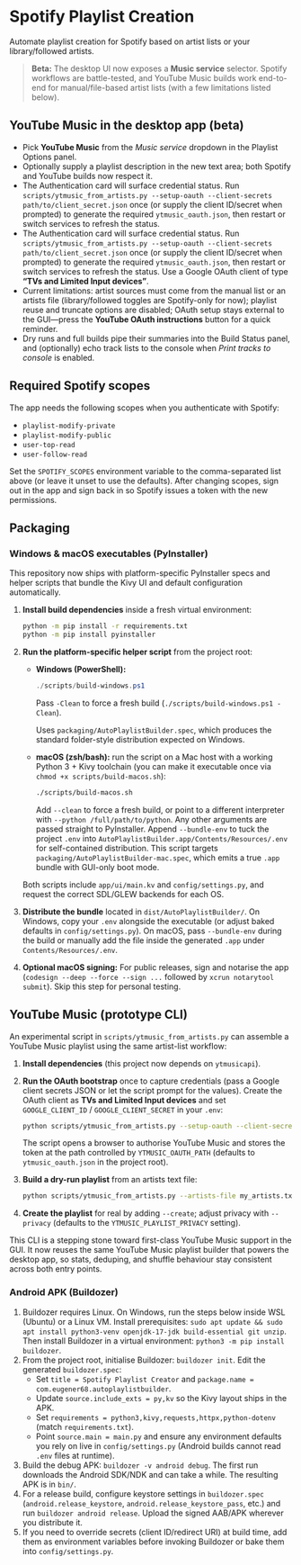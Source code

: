 # Spotify Playlist Creation

Automate playlist creation for Spotify based on artist lists or your library/followed artists.

> **Beta:** The desktop UI now exposes a **Music service** selector. Spotify workflows are battle-tested, and YouTube Music builds work end-to-end for manual/file-based artist lists (with a few limitations listed below).

## YouTube Music in the desktop app (beta)

- Pick **YouTube Music** from the *Music service* dropdown in the Playlist Options panel.
- Optionally supply a playlist description in the new text area; both Spotify and YouTube builds now respect it.
- The Authentication card will surface credential status. Run `scripts/ytmusic_from_artists.py --setup-oauth --client-secrets path/to/client_secret.json` once (or supply the client ID/secret when prompted) to generate the required `ytmusic_oauth.json`, then restart or switch services to refresh the status.
- The Authentication card will surface credential status. Run `scripts/ytmusic_from_artists.py --setup-oauth --client-secrets path/to/client_secret.json` once (or supply the client ID/secret when prompted) to generate the required `ytmusic_oauth.json`, then restart or switch services to refresh the status. Use a Google OAuth client of type **“TVs and Limited Input devices”**.
- Current limitations: artist sources must come from the manual list or an artists file (library/followed toggles are Spotify-only for now); playlist reuse and truncate options are disabled; OAuth setup stays external to the GUI—press the **YouTube OAuth instructions** button for a quick reminder.
- Dry runs and full builds pipe their summaries into the Build Status panel, and (optionally) echo track lists to the console when *Print tracks to console* is enabled.

## Required Spotify scopes

The app needs the following scopes when you authenticate with Spotify:

- `playlist-modify-private`
- `playlist-modify-public`
- `user-top-read`
- `user-follow-read`

Set the `SPOTIFY_SCOPES` environment variable to the comma-separated list above (or leave it unset to use the defaults). After changing scopes, sign out in the app and sign back in so Spotify issues a token with the new permissions.

## Packaging

### Windows & macOS executables (PyInstaller)

This repository now ships with platform-specific PyInstaller specs and helper scripts that bundle the Kivy UI and default configuration automatically.

1. **Install build dependencies** inside a fresh virtual environment:

   ```bash
   python -m pip install -r requirements.txt
   python -m pip install pyinstaller
   ```

2. **Run the platform-specific helper script** from the project root:

   - **Windows (PowerShell):**

     ```powershell
     ./scripts/build-windows.ps1
     ```

     Pass `-Clean` to force a fresh build (`./scripts/build-windows.ps1 -Clean`).

      Uses `packaging/AutoPlaylistBuilder.spec`, which produces the standard folder-style distribution expected on Windows.

   - **macOS (zsh/bash):** run the script on a Mac host with a working Python 3 + Kivy toolchain (you can make it executable once via `chmod +x scripts/build-macos.sh`):

     ```bash
     ./scripts/build-macos.sh
     ```

      Add `--clean` to force a fresh build, or point to a different interpreter with `--python /full/path/to/python`. Any other arguments are passed straight to PyInstaller. Append `--bundle-env` to tuck the project `.env` into `AutoPlaylistBuilder.app/Contents/Resources/.env` for self-contained distribution. This script targets `packaging/AutoPlaylistBuilder-mac.spec`, which emits a true `.app` bundle with GUI-only boot mode.

   Both scripts include `app/ui/main.kv` and `config/settings.py`, and request the correct SDL/GLEW backends for each OS.

3. **Distribute the bundle** located in `dist/AutoPlaylistBuilder/`. On Windows, copy your `.env` alongside the executable (or adjust baked defaults in `config/settings.py`). On macOS, pass `--bundle-env` during the build or manually add the file inside the generated `.app` under `Contents/Resources/.env`.
4. **Optional macOS signing:** For public releases, sign and notarise the app (`codesign --deep --force --sign ...` followed by `xcrun notarytool submit`). Skip this step for personal testing.

## YouTube Music (prototype CLI)

An experimental script in `scripts/ytmusic_from_artists.py` can assemble a YouTube Music playlist using the same artist-list workflow:

1. **Install dependencies** (this project now depends on `ytmusicapi`).
2. **Run the OAuth bootstrap** once to capture credentials (pass a Google client secrets JSON or let the script prompt for the values). Create the OAuth client as **TVs and Limited Input devices** and set `GOOGLE_CLIENT_ID` / `GOOGLE_CLIENT_SECRET` in your `.env`:

   ```bash
   python scripts/ytmusic_from_artists.py --setup-oauth --client-secrets path/to/client_secret.json
   ```

   The script opens a browser to authorise YouTube Music and stores the token at the path controlled by `YTMUSIC_OAUTH_PATH` (defaults to `ytmusic_oauth.json` in the project root).

3. **Build a dry-run playlist** from an artists text file:

   ```bash
   python scripts/ytmusic_from_artists.py --artists-file my_artists.txt --playlist-name "Test Mix"
   ```

4. **Create the playlist** for real by adding `--create`; adjust privacy with `--privacy` (defaults to the `YTMUSIC_PLAYLIST_PRIVACY` setting).

This CLI is a stepping stone toward first-class YouTube Music support in the GUI.
It now reuses the same YouTube Music playlist builder that powers the desktop
app, so stats, deduping, and shuffle behaviour stay consistent across both
entry points.

### Android APK (Buildozer)

1. Buildozer requires Linux. On Windows, run the steps below inside WSL (Ubuntu) or a Linux VM. Install prerequisites: `sudo apt update && sudo apt install python3-venv openjdk-17-jdk build-essential git unzip`. Then install Buildozer in a virtual environment: `python3 -m pip install buildozer`.
2. From the project root, initialise Buildozer: `buildozer init`. Edit the generated `buildozer.spec`:
   - Set `title = Spotify Playlist Creator` and `package.name = com.eugener68.autoplaylistbuilder`.
   - Update `source.include_exts = py,kv` so the Kivy layout ships in the APK.
   - Set `requirements = python3,kivy,requests,httpx,python-dotenv` (match `requirements.txt`).
   - Point `source.main = main.py` and ensure any environment defaults you rely on live in `config/settings.py` (Android builds cannot read `.env` files at runtime).
3. Build the debug APK: `buildozer -v android debug`. The first run downloads the Android SDK/NDK and can take a while. The resulting APK is in `bin/`.
4. For a release build, configure keystore settings in `buildozer.spec` (`android.release_keystore`, `android.release_keystore_pass`, etc.) and run `buildozer android release`. Upload the signed AAB/APK wherever you distribute it.
5. If you need to override secrets (client ID/redirect URI) at build time, add them as environment variables before invoking Buildozer or bake them into `config/settings.py`.
